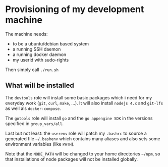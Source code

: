 # Provisioning of my development machine

The machine needs:

 - to be a ubuntu/debian based system
 - a running SSH daemon
 - a running docker daemon
 - my userid with sudo-rights

Then simply call  `./run.sh`

## What will be installed

The `devtools` role will install some basic packages which i need for my
everyday work (`git`, `curl`, `make`, ...). It will also install `nodejs 4.x`
and `git-lfs` as well als `docker-compose`.

The `gotools` role will install `go` and the `go appengine SDK` in the versions
specified in `group_vars/all`.

Last but not least: the `userenv` role will patch my `.bashrc` to source a
generated file `~/.bashenv` which contains many aliases and also sets some
environment variables (like `PATH`).

Note that the `NODE_PATH` will be changed to your home directories `~/npm`, so
that installations of node packages will not be installed globally.
